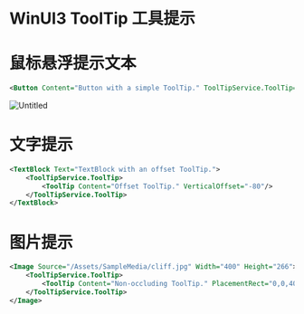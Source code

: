 # WinUI3 ToolTip 工具提示

# 鼠标悬浮提示文本

```xml
<Button Content="Button with a simple ToolTip." ToolTipService.ToolTip="Simple ToolTip"/>
```

![Untitled](WinUI3%20ToolTip%20%E5%B7%A5%E5%85%B7%E6%8F%90%E7%A4%BA%20e784c0439372421b956b557b360af9b3/Untitled.png)

# 文字提示

```xml
<TextBlock Text="TextBlock with an offset ToolTip.">
    <ToolTipService.ToolTip>
        <ToolTip Content="Offset ToolTip." VerticalOffset="-80"/>
    </ToolTipService.ToolTip>
</TextBlock>
```

# 图片提示

```xml
<Image Source="/Assets/SampleMedia/cliff.jpg" Width="400" Height="266">
    <ToolTipService.ToolTip>
        <ToolTip Content="Non-occluding ToolTip." PlacementRect="0,0,400,266"/>
    </ToolTipService.ToolTip>
</Image>
```
